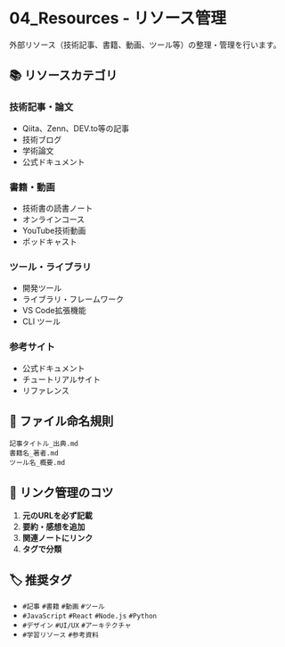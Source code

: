 # 04_Resources - リソース管理

外部リソース（技術記事、書籍、動画、ツール等）の整理・管理を行います。

## 📚 リソースカテゴリ

### 技術記事・論文
- Qiita、Zenn、DEV.to等の記事
- 技術ブログ
- 学術論文
- 公式ドキュメント

### 書籍・動画
- 技術書の読書ノート
- オンラインコース
- YouTube技術動画
- ポッドキャスト

### ツール・ライブラリ
- 開発ツール
- ライブラリ・フレームワーク
- VS Code拡張機能
- CLI ツール

### 参考サイト
- 公式ドキュメント
- チュートリアルサイト
- リファレンス

## 📝 ファイル命名規則

```
記事タイトル_出典.md
書籍名_著者.md
ツール名_概要.md
```

## 🔗 リンク管理のコツ

1. **元のURLを必ず記載**
2. **要約・感想を追加**
3. **関連ノートにリンク**
4. **タグで分類**

## 🏷️ 推奨タグ
- `#記事` `#書籍` `#動画` `#ツール`
- `#JavaScript` `#React` `#Node.js` `#Python`
- `#デザイン` `#UI/UX` `#アーキテクチャ`
- `#学習リソース` `#参考資料`